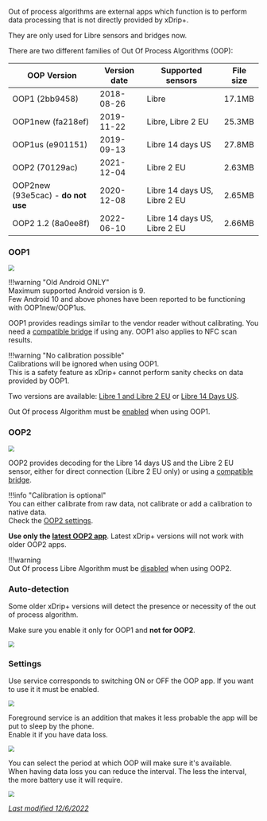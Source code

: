 Out of process algorithms are external apps which function is to perform data processing that is not directly provided by xDrip+.

They are only used for Libre sensors and bridges now.

There are two different families of Out Of Process Algorithms (OOP):

| OOP Version                        | Version date | Supported sensors            | File size |
| ---------------------------------- | ------------ | ---------------------------- | --------- |
| OOP1 (2bb9458)                     | 2018-08-26   | Libre                        | 17.1MB    |
| OOP1new (fa218ef)                  | 2019-11-22   | Libre, Libre 2 EU            | 25.3MB    |
| OOP1us (e901151)                   | 2019-09-13   | Libre 14 days US             | 27.8MB    |
| OOP2 (70129ac)                     | 2021-12-04   | Libre 2 EU                   | 2.63MB    |
| OOP2new (93e5cac) - **do not use** | 2020-12-08   | Libre 14 days US, Libre 2 EU | 2.65MB    |
| OOP2 1.2 (8a0ee8f)                 | 2022-06-10   | Libre 14 days US, Libre 2 EU | 2.66MB    |

### OOP1

<img src="../images/OOP_1.png" style="zoom:75%;" />

!!!warning  "Old Android ONLY"  
    Maximum supported Android version is 9.  
    Few Android 10 and above phones have been reported to be functioning with OOP1new/OOP1us.

OOP1 provides readings similar to the vendor reader without calibrating. You need a [compatible bridge](../../install/libreBT/#libre-and-bridge) if using any. OOP1 also applies to NFC scan results.

!!!warning "No calibration possible"  
    Calibrations will be ignored when using OOP1.  
    This is a safety feature as xDrip+ cannot perform sanity checks on data provided by OOP1.

Two versions are available: [Libre 1 and Libre 2 EU](https://drive.google.com/open?id=13ERWcSVSFMLy9rhpbv5rArFrnDuAzriM) or [Libre 14 Days US](https://drive.google.com/open?id=172whZZYTyE_ZEuN0T-zhdMKhucy6jP-a).

Out Of process Algorithm must be [enabled](../misc/#out-of-process-algorithm) when using OOP1.

### OOP2

<img src="../images/OOP_2.png" style="zoom:75%;" />

OOP2 provides decoding for the Libre 14 days US and the Libre 2 EU sensor, either for direct connection (Libre 2 EU only) or using a [compatible bridge](../../install/libreBT/#libre-and-bridge).

!!!info "Calibration is optional"  
    You can either calibrate from raw data, not calibrate or add a calibration to native data.  
    Check the [OOP2 settings](../misc/#oop2).

**Use only the [latest OOP2 app](https://drive.google.com/file/d/17BlRT9aL58hikOIr-MsVs57Lr8seuu5f/view?usp=sharing)**. Latest xDrip+ versions will not work with older OOP2 apps.

!!!warning  
    Out Of process Libre Algorithm must be [disabled](../misc/#out-of-process-algorithm) when using OOP2.

### Auto-detection

Some older xDrip+ versions will detect the presence or necessity of the out of process algorithm.

Make sure you enable it only for OOP1 and **not for OOP2**.

<img src="../images/OOP_AD.png" style="zoom:75%;" />

### Settings

Use service corresponds to switching ON or OFF the OOP app. If you want to use it it must be enabled.

<img src="../images/OOP_UI1.png" style="zoom:75%;" />

Foreground service is an addition that makes it less probable the app will be put to sleep by the phone.  
Enable it if you have data loss.

<img src="../images/OOP_UI2.png" style="zoom:75%;" />

You can select the period at which OOP will make sure it's available.  
When having data loss you can reduce the interval. The less the interval, the more battery use it will require.

<img src="../images/OOP_UI3.png" style="zoom:75%;" />

</br>

[*Last modified 12/6/2022*](https://github.com/NightscoutFoundation/xDrip/releases/tag/2022.06.12)
